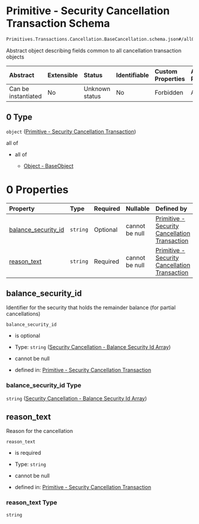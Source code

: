 # Primitive - Security Cancellation Transaction Schema

```txt
Primitives.Transactions.Cancellation.BaseCancellation.schema.json#/allOf/0
```

Abstract object describing fields common to all cancellation transaction objects

| Abstract            | Extensible | Status         | Identifiable | Custom Properties | Additional Properties | Access Restrictions | Defined In                                                                                                                                          |
| :------------------ | :--------- | :------------- | :----------- | :---------------- | :-------------------- | :------------------ | :-------------------------------------------------------------------------------------------------------------------------------------------------- |
| Can be instantiated | No         | Unknown status | No           | Forbidden         | Allowed               | none                | [PlanSecurityCancellation.schema.json*](../../schema/objects/transactions/cancellation/PlanSecurityCancellation.schema.json "open original schema") |

## 0 Type

`object` ([Primitive - Security Cancellation Transaction](plansecuritycancellation-allof-primitive---security-cancellation-transaction.md))

all of

*   all of

    *   [Object - BaseObject](issuer-allof-object---baseobject.md "check type definition")

# 0 Properties

| Property                                    | Type     | Required | Nullable       | Defined by                                                                                                                                                                                                                            |
| :------------------------------------------ | :------- | :------- | :------------- | :------------------------------------------------------------------------------------------------------------------------------------------------------------------------------------------------------------------------------------ |
| [balance_security_id](#balance_security_id) | `string` | Optional | cannot be null | [Primitive - Security Cancellation Transaction](basecancellation-properties-security-cancellation---balance-security-id-array.md "Primitives.Transactions.Cancellation.BaseCancellation.schema.json#/properties/balance_security_id") |
| [reason_text](#reason_text)                 | `string` | Required | cannot be null | [Primitive - Security Cancellation Transaction](basecancellation-properties-reason_text.md "Primitives.Transactions.Cancellation.BaseCancellation.schema.json#/properties/reason_text")                                               |

## balance_security_id

Identifier for the security that holds the remainder balance (for partial cancellations)

`balance_security_id`

*   is optional

*   Type: `string` ([Security Cancellation - Balance Security Id Array](basecancellation-properties-security-cancellation---balance-security-id-array.md))

*   cannot be null

*   defined in: [Primitive - Security Cancellation Transaction](basecancellation-properties-security-cancellation---balance-security-id-array.md "Primitives.Transactions.Cancellation.BaseCancellation.schema.json#/properties/balance_security_id")

### balance_security_id Type

`string` ([Security Cancellation - Balance Security Id Array](basecancellation-properties-security-cancellation---balance-security-id-array.md))

## reason_text

Reason for the cancellation

`reason_text`

*   is required

*   Type: `string`

*   cannot be null

*   defined in: [Primitive - Security Cancellation Transaction](basecancellation-properties-reason_text.md "Primitives.Transactions.Cancellation.BaseCancellation.schema.json#/properties/reason_text")

### reason_text Type

`string`
